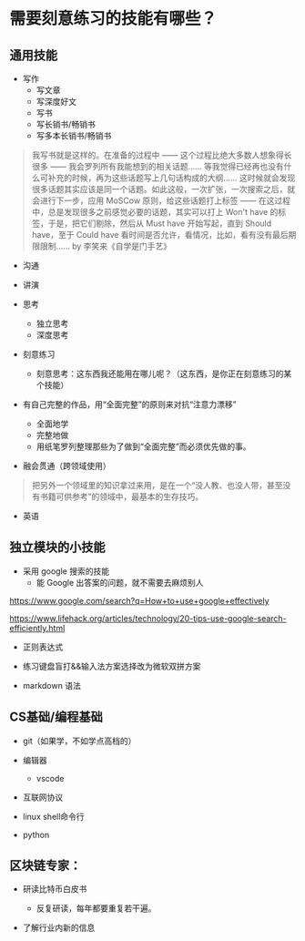 # 需要刻意练习的技能有哪些？

## 通用技能

- 写作
    - 写文章
    - 写深度好文
    - 写书
    - 写长销书/畅销书
    - 写多本长销书/畅销书

> 我写书就是这样的。在准备的过程中 —— 这个过程比绝大多数人想象得长很多 —— 我会罗列所有我能想到的相关话题…… 等我觉得已经再也没有什么可补充的时候，再为这些话题写上几句话构成的大纲…… 这时候就会发现很多话题其实应该是同一个话题。如此这般，一次扩张，一次搜索之后，就会进行下一步，应用 MoSCow 原则，给这些话题打上标签 —— 在这过程中，总是发现很多之前感觉必要的话题，其实可以打上 Won't have 的标签，于是，把它们剔除，然后从 Must have 开始写起，直到 Should have，至于 Could have 看时间是否允许，看情况，比如，看有没有最后期限限制……
> by 李笑来《自学是门手艺》

- 沟通


- 讲演


- 思考
    - 独立思考
    - 深度思考


- 刻意练习
    - 刻意思考：这东西我还能用在哪儿呢？（这东西，是你正在刻意练习的某个技能）


- 有自己完整的作品，用“全面完整”的原则来对抗“注意力漂移”
    - 全面地学
    - 完整地做
    - 用纸笔罗列整理那些为了做到“全面完整”而必须优先做的事。

- 融会贯通（跨领域使用）

> 把另外一个领域里的知识拿过来用，是在一个“没人教、也没人带，甚至没有书籍可供参考”的领域中，最基本的生存技巧。


- 英语


## 独立模块的小技能

- 采用 google 搜索的技能
    - 能 Google 出答案的问题，就不需要去麻烦别人


https://www.google.com/search?q=How+to+use+google+effectively

https://www.lifehack.org/articles/technology/20-tips-use-google-search-efficiently.html

- 正则表达式


- 练习键盘盲打&&输入法方案选择改为微软双拼方案


- markdown 语法


## CS基础/编程基础

- git（如果学，不如学点高档的）

- 编辑器
    - vscode

- 互联网协议

- linux shell命令行

- python

## 区块链专家：

- 研读比特币白皮书
    - 反复研读，每年都要重复若干遍。

- 了解行业内新的信息
